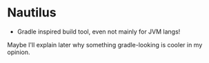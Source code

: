 # Nautilus
- Gradle inspired build tool, even not mainly for JVM langs!

Maybe I'll explain later why something gradle-looking is cooler in my opinion.